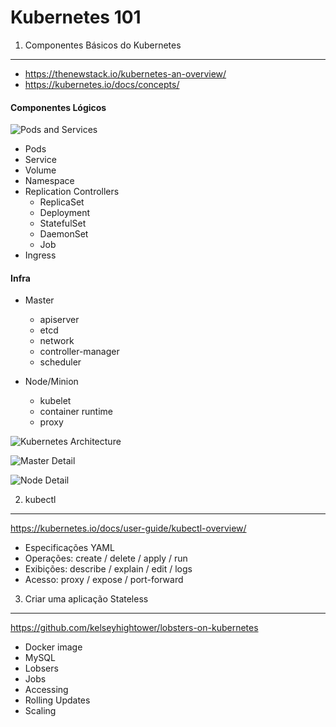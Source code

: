 # Kubernetes 101

1. Componentes Básicos do Kubernetes
---
  - https://thenewstack.io/kubernetes-an-overview/
  - https://kubernetes.io/docs/concepts/

#### Componentes Lógicos

![Pods and Services](http://cms.csdnimg.cn/article/201412/01/547c32c7dd2ce.jpg)

  - Pods
  - Service
  - Volume
  - Namespace
  - Replication Controllers
    - ReplicaSet
    - Deployment
    - StatefulSet
    - DaemonSet
    - Job
  - Ingress

#### Infra
  - Master
    - apiserver
    - etcd
    - network
    - controller-manager
    - scheduler

  - Node/Minion
    - kubelet
    - container runtime
    - proxy

![Kubernetes Architecture](https://cdn.thenewstack.io/media/2016/11/Chart_02_Kubernetes-Architecture.png)

![Master Detail](https://cdn.thenewstack.io/media/2016/11/Chart_03_Kubernetes-Master.png)

![Node Detail](https://cdn.thenewstack.io/media/2016/11/Chart_04_Kubernetes-Node.png)

2. kubectl
---
  https://kubernetes.io/docs/user-guide/kubectl-overview/
  - Especificações YAML
  - Operações: create / delete / apply / run
  - Exibições: describe / explain / edit / logs
  - Acesso: proxy / expose / port-forward

3. Criar uma aplicação Stateless
---
  https://github.com/kelseyhightower/lobsters-on-kubernetes
  - Docker image
  - MySQL
  - Lobsers
  - Jobs
  - Accessing
  - Rolling Updates
  - Scaling
